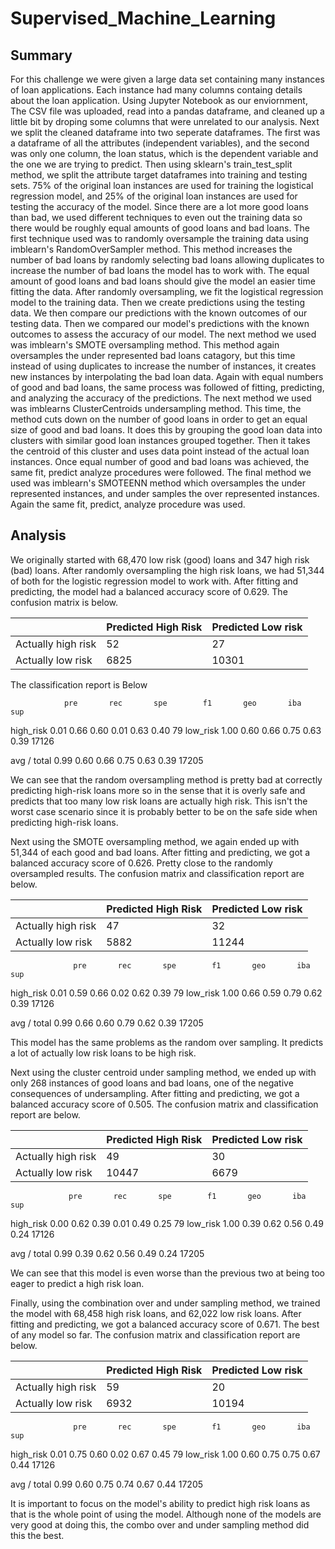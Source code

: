 # Supervised_Machine_Learning
## Summary
For this challenge we were given a large data set containing many instances of loan applications. Each instance had many columns containg details about the loan application. Using Jupyter Notebook as our enviornment, The CSV file was uploaded, read into a pandas dataframe, and cleaned up a little bit by droping some columns that were unrelated to our analysis.
Next we split the cleaned dataframe into two seperate dataframes. The first was a dataframe of all the attributes (independent variables), and the second was only one column, the loan status, which is the dependent variable and the one we are trying to predict. Then using sklearn's train_test_split method, we split the attribute target dataframes into training and testing sets. 75% of the original loan instances are used for training the logistical regression model, and 25% of the original loan instances are used for testing the accuracy of the model. 
Since there are a lot more good loans than bad, we used different techniques to even out the training data so there would be roughly equal amounts of good loans and bad loans. The first technique used was to randomly oversample the training data using imblearn's RandomOverSampler method. This method increases the number of bad loans by randomly selecting bad loans allowing duplicates to increase the number of bad loans the model has to work with. The equal amount of good loans and bad loans should give the model an easier time fitting the data. After randomly oversampling, we fit the logistical regression model to the training data. Then we create predictions using the testing data. We then compare our predictions with the known outcomes of our testing data. Then we compared our model's predictions with the known outcomes to assess the accuracy of our model. 
The next method we used was imblearn's SMOTE oversampling method. This method again oversamples the under represented bad loans catagory, but this time instead of using duplicates to increase the number of instances, it creates new instances by interpolating the bad loan data. Again with equal numbers of good and bad loans, the same process was followed of fitting, predicting, and analyzing the accuracy of the predictions.
The next method we used was imblearns ClusterCentroids undersampling method. This time, the method cuts down on the number of good loans in order to get an equal size of good and bad loans. It does this by grouping the good loan data into clusters with similar good loan instances grouped together. Then it takes the centroid of this cluster and uses data point instead of the actual loan instances. Once equal number of good and bad loans was achieved, the same fit, predict analyze procedures were followed.
The final method we used was imblearn's SMOTEENN method which oversamples the under represented instances, and under samples the over represented instances. Again the same fit, predict, analyze procedure was used. 

## Analysis
We originally started with 68,470 low risk (good) loans and 347 high risk (bad) loans. After randomly oversampling the high risk loans, we had 51,344 of both for the logistic regression model to work with. After fitting and predicting, the model had a balanced accuracy score of 0.629. The confusion matrix is below. 

|                    | Predicted High Risk | Predicted Low risk | 
|--------------------|---------------------|--------------------|
| Actually high risk | 52                  | 27                 | 
| Actually low risk  | 6825                | 10301              | 


The classification report is Below

                pre       rec       spe        f1       geo       iba       sup

  high_risk       0.01      0.66      0.60      0.01      0.63      0.40        79
   low_risk       1.00      0.60      0.66      0.75      0.63      0.39     17126

avg / total       0.99      0.60      0.66      0.75      0.63      0.39     17205

We can see that the random oversampling method is pretty bad at correctly predicting high-risk loans more so in the sense that it is overly safe and predicts that too many low risk loans are actually high risk. This isn't the worst case scenario since it is probably better to be on the safe side when predicting high-risk loans. 

Next using the SMOTE oversampling method, we again ended up with 51,344 of each good and bad loans. After fitting and predicting, we got a balanced accuracy score of 0.626. Pretty close to the randomly oversampled results. The confusion matrix and classification report are below. 

|                    | Predicted High Risk | Predicted Low risk | 
|--------------------|---------------------|--------------------|
| Actually high risk | 47                  | 32                 | 
| Actually low risk  | 5882                | 11244              | 


                  pre       rec       spe        f1       geo       iba       sup

  high_risk       0.01      0.59      0.66      0.02      0.62      0.39        79
   low_risk       1.00      0.66      0.59      0.79      0.62      0.39     17126

avg / total       0.99      0.66      0.60      0.79      0.62      0.39     17205

This model has the same problems as the random over sampling. It predicts a lot of actually low risk loans to be high risk. 

Next using the cluster centroid under sampling method, we ended up with only 268 instances of good loans and bad loans, one of the negative consequences of undersampling. After fitting and predicting, we got a balanced accuracy score of 0.505. The confusion matrix and classification report are below. 

|                    | Predicted High Risk | Predicted Low risk | 
|--------------------|---------------------|--------------------|
| Actually high risk | 49                  | 30                 | 
| Actually low risk  | 10447               | 6679               | 


                 pre       rec       spe        f1       geo       iba       sup

  high_risk       0.00      0.62      0.39      0.01      0.49      0.25        79
   low_risk       1.00      0.39      0.62      0.56      0.49      0.24     17126

avg / total       0.99      0.39      0.62      0.56      0.49      0.24     17205

We can see that this model is even worse than the previous two at being too eager to predict a high risk loan. 

Finally, using the combination over and under sampling method, we trained the model with 68,458 high risk loans, and 62,022 low risk loans. After fitting and predicting, we got a balanced accuracy score of 0.671. The best of any model so far. The confusion matrix and classification report are below. 

|                    | Predicted High Risk | Predicted Low risk | 
|--------------------|---------------------|--------------------|
| Actually high risk | 59                  | 20                 | 
| Actually low risk  | 6932                | 10194              | 


                  pre       rec       spe        f1       geo       iba       sup

  high_risk       0.01      0.75      0.60      0.02      0.67      0.45        79
   low_risk       1.00      0.60      0.75      0.75      0.67      0.44     17126

avg / total       0.99      0.60      0.75      0.74      0.67      0.44     17205

It is important to focus on the model's ability to predict high risk loans as that is the whole point of using the model. Although none of the models are very good at doing this, the combo over and under sampling method did this the best. 

